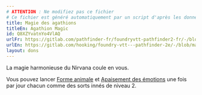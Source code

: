 ```yaml
---
# ATTENTION : Ne modifiez pas ce fichier
# Ce fichier est généré automatiquement par un script d'après les données du module Foundry VTT officiel et de sa traduction
title: Magie des agathions
titleEn: Agathion Magic
id: Q8XZYvatnYo4VlAQ
urlFr: https://gitlab.com/pathfinder-fr/foundryvtt-pathfinder2-fr/-/blob/master/data/feats/Q8XZYvatnYo4VlAQ.htm
urlEn: https://gitlab.com/hooking/foundry-vtt---pathfinder-2e/-/blob/master/packs/data/feats.db/agathion-magic.json
layout: dons
---
```

La magie harmonieuse du Nirvana coule en vous.

Vous pouvez lancer [Forme animale](../sorts/forme-animale.html) et [Apaisement des émotions](../sorts/apaisement-des-émotions.html) une fois par jour chacun comme des sorts innés de niveau 2.
